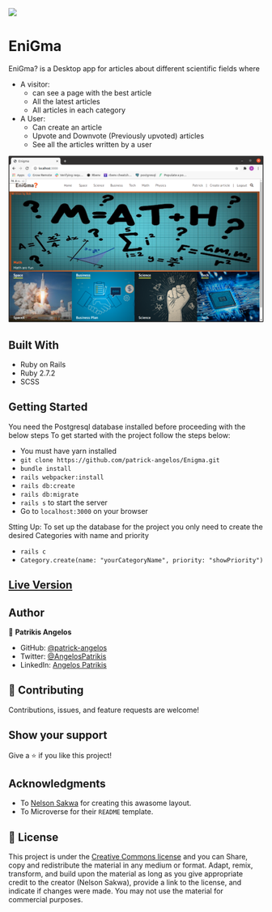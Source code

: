 
![](https://img.shields.io/badge/Microverse-blueviolet)

# EniGma

EniGma? is a Desktop app for articles about different scientific fields where

- A visitor:
  - can see a page with the best article
  - All the latest articles
  - All articles in each category
- A User:
  - Can create an article
  - Upvote and Downvote (Previously upvoted) articles
  - See all the articles written by a user

![Screenshot](/scrn_img/scrn)

## Built With

- Ruby on Rails
- Ruby 2.7.2
- SCSS

## Getting Started

You need the Postgresql database installed before proceeding with the below steps
To get started with the project follow the steps below:
- You must have yarn installed
- `git clone https://github.com/patrick-angelos/Enigma.git`
- `bundle install`
- `rails webpacker:install`
- `rails db:create`
- `rails db:migrate`
- `rails s` to start the server
- Go to `localhost:3000` on your browser

Stting Up:
  To set up the database for the project you only need to create the desired Categories with name and priority
  - `rails c`
  - `Category.create(name: "yourCategoryName", priority: "showPriority")`

  ## [Live Version](https://enigma-articles.herokuapp.com/)

## Author

👤 **Patrikis Angelos**

- GitHub: [@patrick-angelos](https://github.com/patrick-angelos)
- Twitter: [@AngelosPatrikis](https://twitter.com/AngelosPatrikis)
- LinkedIn: [Angelos Patrikis](https://www.linkedin.com/in/angelos-patrikis-a590a61b5/)

## 🤝 Contributing

Contributions, issues, and feature requests are welcome!

## Show your support

Give a ⭐️ if you like this project!

## Acknowledgments

- To [Nelson Sakwa](https://www.behance.net/sakwadesignstudio) for creating this awasome layout.
- To Microverse for their `README` template.

## 📝 License

This project is under the [Creative Commons license](https://creativecommons.org/licenses/by-nc/4.0/) and you can Share, copy and redistribute the material in any medium or format. Adapt, remix, transform, and build upon the material as long as you give appropriate credit to the creator (Nelson Sakwa), provide a link to the license, and indicate if changes were made.
You may not use the material for commercial purposes.